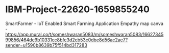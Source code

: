# IBM-Project-22620-1659855240
SmartFarmer - IoT Enabled Smart Farming Application
Empathy map canva -https://app.mural.co/t/someshwaran5083/m/someshwaran5083/1662734599856/464de9b10331cc8bfe3d2eb53c0dbe8d56ac2ae7?sender=u1590b8639b75f514bd317283
